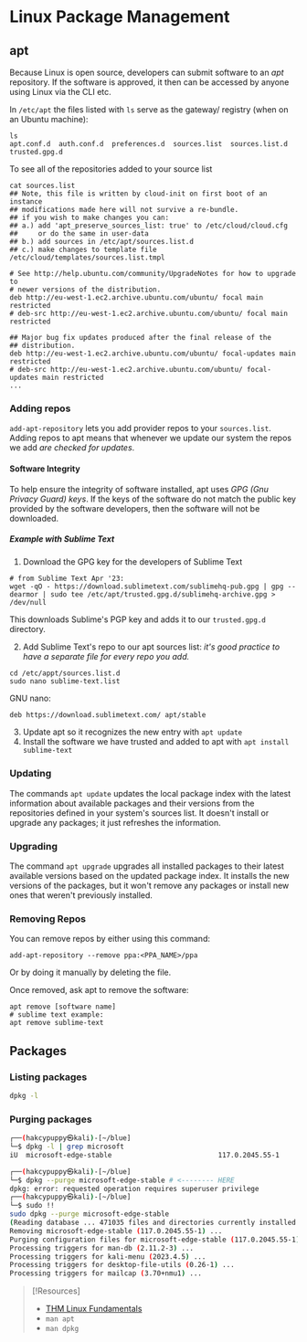 
# Linux Package Management
## apt
Because Linux is open source, developers can submit software to an *apt* repository. If the software is approved, it then can be accessed by anyone using Linux via the CLI etc.

In `/etc/apt` the files listed with `ls` serve as the gateway/ registry (when on an Ubuntu machine):
```shell
ls
apt.conf.d  auth.conf.d  preferences.d  sources.list  sources.list.d  trusted.gpg.d
```

To see all of the repositories added to your source list
```shell
cat sources.list
## Note, this file is written by cloud-init on first boot of an instance
## modifications made here will not survive a re-bundle.
## if you wish to make changes you can:
## a.) add 'apt_preserve_sources_list: true' to /etc/cloud/cloud.cfg
##     or do the same in user-data
## b.) add sources in /etc/apt/sources.list.d
## c.) make changes to template file /etc/cloud/templates/sources.list.tmpl

# See http://help.ubuntu.com/community/UpgradeNotes for how to upgrade to
# newer versions of the distribution.
deb http://eu-west-1.ec2.archive.ubuntu.com/ubuntu/ focal main restricted
# deb-src http://eu-west-1.ec2.archive.ubuntu.com/ubuntu/ focal main restricted

## Major bug fix updates produced after the final release of the
## distribution.
deb http://eu-west-1.ec2.archive.ubuntu.com/ubuntu/ focal-updates main restricted
# deb-src http://eu-west-1.ec2.archive.ubuntu.com/ubuntu/ focal-updates main restricted
...
```
### Adding repos
`add-apt-repository` lets you add provider repos to your `sources.list`. Adding  repos to apt means that whenever we update our system the repos we add *are checked for updates*.
#### Software Integrity
To help ensure the integrity of software installed, apt uses *GPG (Gnu Privacy Guard) keys*. If the keys of the software do not match the public key provided by the software developers, then the software will not be downloaded.
##### Example with Sublime Text
1. Download the GPG key for the developers of Sublime Text
```shell
# from Sublime Text Apr '23:
wget -qO - https://download.sublimetext.com/sublimehq-pub.gpg | gpg --dearmor | sudo tee /etc/apt/trusted.gpg.d/sublimehq-archive.gpg > /dev/null                                                                    
```
This downloads Sublime's PGP key and adds it to our `trusted.gpg.d` directory.

2. Add Sublime Text's repo to our apt sources list: *it's good practice to have a separate file for every repo you add.*
```shell
cd /etc/appt/sources.list.d
sudo nano sublime-text.list
```
GNU nano:
```nano
deb https://download.sublimetext.com/ apt/stable
```

3. Update apt so it recognizes the new entry with `apt update`
4. Install the software we have trusted and added to apt with `apt install sublime-text`
### Updating
The commands `apt update` updates the local package index with the latest information about available packages and their versions from the repositories defined in your system's sources list. It doesn't install or upgrade any packages; it just refreshes the information.
### Upgrading
The command `apt upgrade` upgrades all installed packages to their latest available versions based on the updated package index. It installs the new versions of the packages, but it won't remove any packages or install new ones that weren't previously installed.
### Removing Repos
You can remove  repos by either using this command:
```shell
add-apt-repository --remove ppa:<PPA_NAME>/ppa
``` 
Or by doing it manually by deleting the file.

Once removed, ask apt to remove the software:
```shell
apt remove [software name]
# sublime text example:
apt remove sublime-text
```
## Packages
### Listing packages
```bash
dpkg -l
```
### Purging packages
```bash
┌──(hakcypuppy㉿kali)-[~/blue]
└─$ dpkg -l | grep microsoft 
iU  microsoft-edge-stable                          117.0.2045.55-1                      amd64        The web browser from Microsoft

┌──(hakcypuppy㉿kali)-[~/blue]
└─$ dpkg --purge microsoft-edge-stable # <-------- HERE
dpkg: error: requested operation requires superuser privilege
┌──(hakcypuppy㉿kali)-[~/blue]
└─$ sudo !!   
sudo dpkg --purge microsoft-edge-stable 
(Reading database ... 471035 files and directories currently installed.)
Removing microsoft-edge-stable (117.0.2045.55-1) ...
Purging configuration files for microsoft-edge-stable (117.0.2045.55-1) ...
Processing triggers for man-db (2.11.2-3) ...
Processing triggers for kali-menu (2023.4.5) ...
Processing triggers for desktop-file-utils (0.26-1) ...
Processing triggers for mailcap (3.70+nmu1) ...
```

> [!Resources]
> - [THM Linux Fundamentals](https://tryhackme.com/room/linuxfundamentalspart3#)
> - `man apt`
> - `man dpkg`

